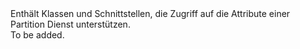 <Namespace Name="Microsoft.ServiceFabric.Services.Client">
  <Docs>
    <summary>Enthält Klassen und Schnittstellen, die Zugriff auf die Attribute einer Partition Dienst unterstützen.</summary> 
    <remarks>To be added.</remarks>
  </Docs>
</Namespace>
